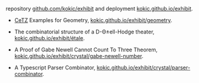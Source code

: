 
repository [github.com/kokic/exhibit](https://github.com/kokic/exhibit) and deployment [kokic.github.io/exhibit](https://kokic.github.io/exhibit). 

- [CeTZ](https://github.com/johannes-wolf/cetz) Examples for Geometry, [kokic.github.io/exhibit/geometry](https://kokic.github.io/exhibit/geometry).

- The combinatorial structure of a D-Θ±ell-Hodge theater, [kokic.github.io/exhibit/étale](https://kokic.github.io/exhibit/étale). 

- A Proof of Gabe Newell Cannot Count To Three Theorem, [kokic.github.io/exhibit/crystal/gabe-newell-number](https://kokic.github.io/exhibit/crystal/gabe-newell-number).

- A Typescript Parser Combinator, [kokic.github.io/exhibit/crystal/parser-combinator](https://kokic.github.io/exhibit/crystal/parser-combinator).
